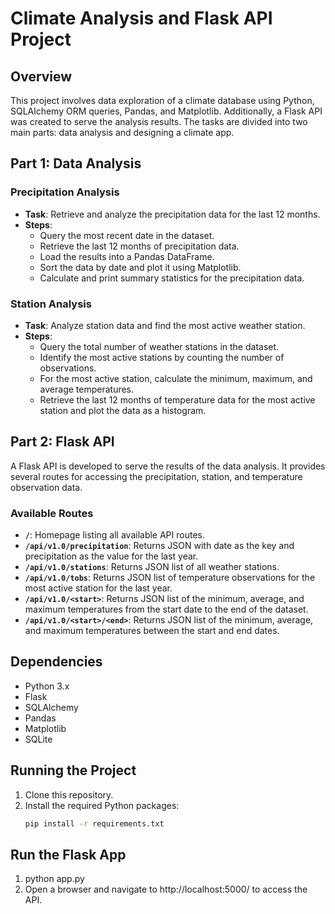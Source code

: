 # Climate Analysis and Flask API Project

## Overview
This project involves data exploration of a climate database using Python, SQLAlchemy ORM queries, Pandas, and Matplotlib. Additionally, a Flask API was created to serve the analysis results. The tasks are divided into two main parts: data analysis and designing a climate app.


## Part 1: Data Analysis

### Precipitation Analysis
- **Task**: Retrieve and analyze the precipitation data for the last 12 months.
- **Steps**:
  - Query the most recent date in the dataset.
  - Retrieve the last 12 months of precipitation data.
  - Load the results into a Pandas DataFrame.
  - Sort the data by date and plot it using Matplotlib.
  - Calculate and print summary statistics for the precipitation data.

### Station Analysis
- **Task**: Analyze station data and find the most active weather station.
- **Steps**:
  - Query the total number of weather stations in the dataset.
  - Identify the most active stations by counting the number of observations.
  - For the most active station, calculate the minimum, maximum, and average temperatures.
  - Retrieve the last 12 months of temperature data for the most active station and plot the data as a histogram.

## Part 2: Flask API
A Flask API is developed to serve the results of the data analysis. It provides several routes for accessing the precipitation, station, and temperature observation data.

### Available Routes
- **`/`**: Homepage listing all available API routes.
- **`/api/v1.0/precipitation`**: Returns JSON with date as the key and precipitation as the value for the last year.
- **`/api/v1.0/stations`**: Returns JSON list of all weather stations.
- **`/api/v1.0/tobs`**: Returns JSON list of temperature observations for the most active station for the last year.
- **`/api/v1.0/<start>`**: Returns JSON list of the minimum, average, and maximum temperatures from the start date to the end of the dataset.
- **`/api/v1.0/<start>/<end>`**: Returns JSON list of the minimum, average, and maximum temperatures between the start and end dates.

## Dependencies
- Python 3.x
- Flask
- SQLAlchemy
- Pandas
- Matplotlib
- SQLite

## Running the Project
1. Clone this repository.
2. Install the required Python packages:  
   ```bash
   pip install -r requirements.txt

## Run the Flask App
1. python app.py
2. Open a browser and navigate to http://localhost:5000/ to access the API.
